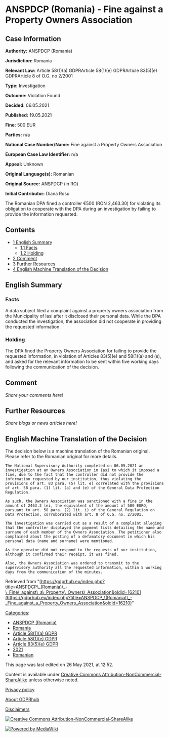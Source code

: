 # ANSPDCP (Romania) - Fine against a Property Owners Association

## Case Information

**Authority:** ANSPDCP (Romania)

**Jurisdiction:** Romania

**Relevant Law:** Article 58(1)(a) GDPRArticle 58(1)(e) GDPRArticle 83(5)(e) GDPRArticle 8 of O.G. no 2/2001

**Type:** Investigation

**Outcome:** Violation Found

**Decided:** 06.05.2021

**Published:** 19.05.2021

**Fine:** 500 EUR

**Parties:** n/a

**National Case Number/Name:** Fine against a Property Owners Association

**European Case Law Identifier:** n/a

**Appeal:** Unknown

**Original Language(s):** Romanian

**Original Source:** ANSPDCP (in RO)

**Initial Contributor:** Diana Rosu

The Romanian DPA fined a controller €500 (RON 2,463.30) for violating its obligation to cooperate with the DPA during an investigation by failing to provide the information requested.

## Contents

*   [1 English Summary](#English_Summary)
    *   [1.1 Facts](#Facts)
    *   [1.2 Holding](#Holding)
*   [2 Comment](#Comment)
*   [3 Further Resources](#Further_Resources)
*   [4 English Machine Translation of the Decision](#English_Machine_Translation_of_the_Decision)

## English Summary

### Facts

A data subject filed a complaint against a property owners association from the Municipality of Iasi after it disclosed their personal data. While the DPA conducted the investigation, the association did not cooperate in providing the requested information.

### Holding

The DPA fined the Property Owners Association for failing to provide the requested information, in violation of Articles 83(5)(e) and 58(1)(a) and (e), and asked for the relevant information to be sent within five working days following the communication of the decision.

## Comment

_Share your comments here!_

## Further Resources

_Share blogs or news articles here!_

## English Machine Translation of the Decision

The decision below is a machine translation of the Romanian original. Please refer to the Romanian original for more details.

```
The National Supervisory Authority completed on 06.05.2021 an investigation at an Owners Association in Iasi to which it imposed a fine, due to the fact that the controller did not provide the information requested by our institution, thus violating the provisions of art. 83 para. (5) lit. e) correlated with the provisions of art. 58 para. (1) lit. (a) and (e) of the General Data Protection Regulation.

As such, the Owners Association was sanctioned with a fine in the amount of 2463.3 lei, the equivalent of the amount of 500 EURO, pursuant to art. 58 para. (2) lit. i) of the General Regulation on Data Protection, corroborated with art. 8 of O.G. no. 2/2001.

The investigation was carried out as a result of a complaint alleging that the controller displayed the payment lists detailing the name and surname of each member of the Owners Association. The petitioner also complained about the posting of a defamatory document in which his personal data (name and surname) were mentioned.

As the operator did not respond to the requests of our institution, although it confirmed their receipt, it was fined.

Also, the Owners Association was ordered to transmit to the supervisory authority all the requested information, within 5 working days from the communication of the minutes.

```

Retrieved from "[https://gdprhub.eu/index.php?title=ANSPDCP\_(Romania)\_-\_Fine\_against\_a\_Property\_Owners\_Association&oldid=16210](https://gdprhub.eu/index.php?title=ANSPDCP_\(Romania\)_-_Fine_against_a_Property_Owners_Association&oldid=16210)"

[Categories](/index.php?title=Special:Categories "Special:Categories"):

*   [ANSPDCP (Romania)](/index.php?title=Category:ANSPDCP_\(Romania\) "Category:ANSPDCP (Romania)")
*   [Romania](/index.php?title=Category:Romania "Category:Romania")
*   [Article 58(1)(a) GDPR](/index.php?title=Category:Article_58\(1\)\(a\)_GDPR "Category:Article 58(1)(a) GDPR")
*   [Article 58(1)(e) GDPR](/index.php?title=Category:Article_58\(1\)\(e\)_GDPR "Category:Article 58(1)(e) GDPR")
*   [Article 83(5)(e) GDPR](/index.php?title=Category:Article_83\(5\)\(e\)_GDPR "Category:Article 83(5)(e) GDPR")
*   [2021](/index.php?title=Category:2021 "Category:2021")
*   [Romanian](/index.php?title=Category:Romanian "Category:Romanian")

This page was last edited on 26 May 2021, at 12:52.

Content is available under [Creative Commons Attribution-NonCommercial-ShareAlike](https://creativecommons.org/licenses/by-nc-sa/4.0/) unless otherwise noted.

[Privacy policy](/index.php?title=GDPRhub:Privacy_policy)

[About GDPRhub](/index.php?title=GDPRhub:About)

[Disclaimers](/index.php?title=GDPRhub:General_disclaimer)

[![Creative Commons Attribution-NonCommercial-ShareAlike](/resources/assets/licenses/cc-by-nc-sa.png)](https://creativecommons.org/licenses/by-nc-sa/4.0/)

[![Powered by MediaWiki](/resources/assets/poweredby_mediawiki_88x31.png)](https://www.mediawiki.org/)